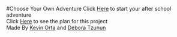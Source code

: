 #Choose Your Own Adventure
Click [Here]() to start your after school adventure  
Click [Here](https://docs.google.com/a/hstat.org/drawings/d/12RPclcCHGbnz6t-ZkLRhHPCxmpHsi1LWtmiJdOCRs_Y/edit?usp=sharing) to see the plan for this project  
Made By [Kevin Orta](https://github.com/Kevinorta) and [Debora Tzunun](https://github.com/deborat5786)
